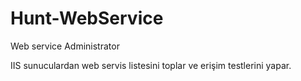 # Hunt-WebService
Web service Administrator

IIS sunuculardan web servis listesini toplar ve erişim testlerini yapar.
